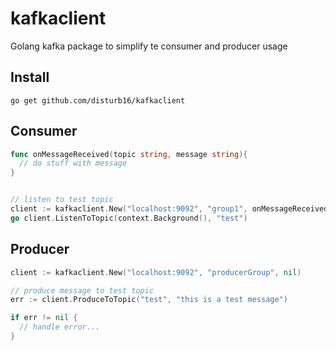# kafkaclient
Golang kafka package to simplify te consumer and producer usage

## Install
`go get github.com/disturb16/kafkaclient`

## Consumer
```go
func onMessageReceived(topic string, message string){
  // do stuff with message
}


// listen to test topic
client := kafkaclient.New("localhost:9092", "group1", onMessageReceived)
go client.ListenToTopic(context.Background(), "test")
```

## Producer

```go
client := kafkaclient.New("localhost:9092", "producerGroup", nil)

// produce message to test topic
err := client.ProduceToTopic("test", "this is a test message")

if err != nil {
  // handle error...
}
```
